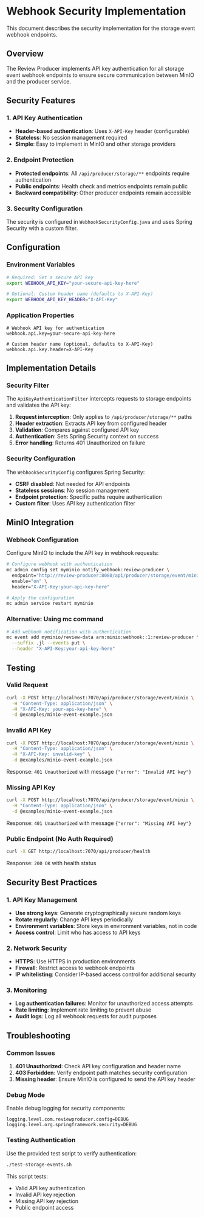 # Webhook Security Implementation

This document describes the security implementation for the storage event webhook endpoints.

## Overview

The Review Producer implements API key authentication for all storage event webhook endpoints to ensure secure communication between MinIO and the producer service.

## Security Features

### 1. API Key Authentication

- **Header-based authentication**: Uses `X-API-Key` header (configurable)
- **Stateless**: No session management required
- **Simple**: Easy to implement in MinIO and other storage providers

### 2. Endpoint Protection

- **Protected endpoints**: All `/api/producer/storage/**` endpoints require authentication
- **Public endpoints**: Health check and metrics endpoints remain public
- **Backward compatibility**: Other producer endpoints remain accessible

### 3. Security Configuration

The security is configured in `WebhookSecurityConfig.java` and uses Spring Security with a custom filter.

## Configuration

### Environment Variables

```bash
# Required: Set a secure API key
export WEBHOOK_API_KEY="your-secure-api-key-here"

# Optional: Custom header name (defaults to X-API-Key)
export WEBHOOK_API_KEY_HEADER="X-API-Key"
```

### Application Properties

```properties
# Webhook API key for authentication
webhook.api.key=your-secure-api-key-here

# Custom header name (optional, defaults to X-API-Key)
webhook.api.key.header=X-API-Key
```

## Implementation Details

### Security Filter

The `ApiKeyAuthenticationFilter` intercepts requests to storage endpoints and validates the API key:

1. **Request interception**: Only applies to `/api/producer/storage/**` paths
2. **Header extraction**: Extracts API key from configured header
3. **Validation**: Compares against configured API key
4. **Authentication**: Sets Spring Security context on success
5. **Error handling**: Returns 401 Unauthorized on failure

### Security Configuration

The `WebhookSecurityConfig` configures Spring Security:

- **CSRF disabled**: Not needed for API endpoints
- **Stateless sessions**: No session management
- **Endpoint protection**: Specific paths require authentication
- **Custom filter**: Uses API key authentication filter

## MinIO Integration

### Webhook Configuration

Configure MinIO to include the API key in webhook requests:

```bash
# Configure webhook with authentication
mc admin config set myminio notify_webhook:review-producer \
  endpoint="http://review-producer:8080/api/producer/storage/event/minio" \
  enable="on" \
  header="X-API-Key:your-api-key-here"

# Apply the configuration
mc admin service restart myminio
```

### Alternative: Using mc command

```bash
# Add webhook notification with authentication
mc event add myminio/review-data arn:minio:webhook::1:review-producer \
  --suffix .jl --events put \
  --header "X-API-Key:your-api-key-here"
```

## Testing

### Valid Request

```bash
curl -X POST http://localhost:7070/api/producer/storage/event/minio \
  -H "Content-Type: application/json" \
  -H "X-API-Key: your-api-key-here" \
  -d @examples/minio-event-example.json
```

### Invalid API Key

```bash
curl -X POST http://localhost:7070/api/producer/storage/event/minio \
  -H "Content-Type: application/json" \
  -H "X-API-Key: invalid-key" \
  -d @examples/minio-event-example.json
```

Response: `401 Unauthorized` with message `{"error": "Invalid API key"}`

### Missing API Key

```bash
curl -X POST http://localhost:7070/api/producer/storage/event/minio \
  -H "Content-Type: application/json" \
  -d @examples/minio-event-example.json
```

Response: `401 Unauthorized` with message `{"error": "Missing API key"}`

### Public Endpoint (No Auth Required)

```bash
curl -X GET http://localhost:7070/api/producer/health
```

Response: `200 OK` with health status

## Security Best Practices

### 1. API Key Management

- **Use strong keys**: Generate cryptographically secure random keys
- **Rotate regularly**: Change API keys periodically
- **Environment variables**: Store keys in environment variables, not in code
- **Access control**: Limit who has access to API keys

### 2. Network Security

- **HTTPS**: Use HTTPS in production environments
- **Firewall**: Restrict access to webhook endpoints
- **IP whitelisting**: Consider IP-based access control for additional security

### 3. Monitoring

- **Log authentication failures**: Monitor for unauthorized access attempts
- **Rate limiting**: Implement rate limiting to prevent abuse
- **Audit logs**: Log all webhook requests for audit purposes

## Troubleshooting

### Common Issues

1. **401 Unauthorized**: Check API key configuration and header name
2. **403 Forbidden**: Verify endpoint path matches security configuration
3. **Missing header**: Ensure MinIO is configured to send the API key header

### Debug Mode

Enable debug logging for security components:

```properties
logging.level.com.reviewproducer.config=DEBUG
logging.level.org.springframework.security=DEBUG
```

### Testing Authentication

Use the provided test script to verify authentication:

```bash
./test-storage-events.sh
```

This script tests:
- Valid API key authentication
- Invalid API key rejection
- Missing API key rejection
- Public endpoint access 